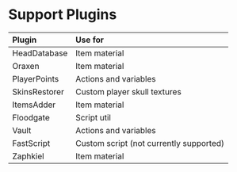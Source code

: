 # Support Plugins

| Plugin | Use for |
| :--- | :--- |
| HeadDatabase  | Item material |
| Oraxen        | Item material |
| PlayerPoints  | Actions and variables |
| SkinsRestorer | Custom player skull textures |
| ItemsAdder    | Item material |
| Floodgate     | Script util |
| Vault         | Actions and variables |
| FastScript    | Custom script (not currently supported) |
| Zaphkiel      | Item material |